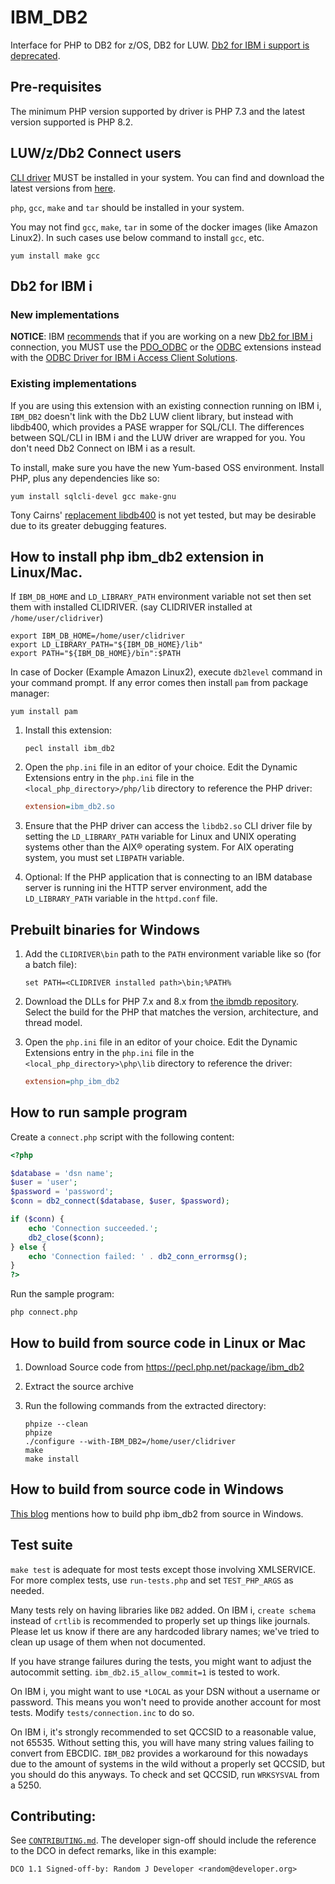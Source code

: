 # IBM_DB2

Interface for PHP to DB2 for z/OS, DB2 for LUW. [Db2 for IBM i support is deprecated](#new-implementations).

## Pre-requisites

The minimum PHP version supported by driver is PHP 7.3 and the latest version supported is PHP 8.2.

## LUW/z/Db2 Connect users

[CLI driver](https://www.ibm.com/support/pages/db2-odbc-cli-driver-download-and-installation-information) MUST be installed
in your system. You can find and download the latest versions from [here](https://public.dhe.ibm.com/ibmdl/export/pub/software/data/db2/drivers/odbc_cli/).

`php`, `gcc`, `make` and `tar` should be installed in your system.

You may not find `gcc`, `make`, `tar` in some of the docker images (like Amazon Linux2).
In such cases use below command to install `gcc`, etc.

```shell
yum install make gcc
```

## Db2 for IBM i

### New implementations

**NOTICE**: IBM [recommends](https://www.ibm.com/support/pages/node/883624) that if you are working on a new [Db2 for IBM i](https://www.ibm.com/support/pages/db2-ibm-i)
connection, you MUST use the [PDO_ODBC](https://www.php.net/manual/en/ref.pdo-odbc.php) or the [ODBC](https://www.php.net/manual/en/book.uodbc.php)
extensions instead with the [ODBC Driver for IBM i Access Client Solutions](https://www.ibm.com/support/pages/odbc-driver-ibm-i-access-client-solutions).

### Existing implementations

If you are using this extension with an existing connection running on IBM i, `IBM_DB2` doesn't link with the Db2 LUW client
library, but instead with libdb400, which provides a PASE wrapper for SQL/CLI. The differences between SQL/CLI in IBM i and
the LUW driver are wrapped for you. You don't need Db2 Connect on IBM i as a result.

To install, make sure you have the new Yum-based OSS environment. Install PHP,
plus any dependencies like so:

```shell
yum install sqlcli-devel gcc make-gnu
```

Tony Cairns' [replacement libdb400](https://bitbucket.org/litmis/db2sock/src/master/db2/)
is not yet tested, but may be desirable due to its greater debugging features.

## How to install php ibm_db2 extension in Linux/Mac.

If `IBM_DB_HOME` and `LD_LIBRARY_PATH` environment variable not set then set them with installed CLIDRIVER.
(say CLIDRIVER installed at `/home/user/clidriver`)

```shell
export IBM_DB_HOME=/home/user/clidriver 
export LD_LIBRARY_PATH="${IBM_DB_HOME}/lib"
export PATH="${IBM_DB_HOME}/bin":$PATH
```

In case of Docker (Example Amazon Linux2), execute `db2level` command in your command prompt. If any error comes then install
`pam` from package manager:

```shell
yum install pam
```

1. Install this extension:

   ```shell
   pecl install ibm_db2
   ```
        
2. Open the `php.ini` file in an editor of your choice. Edit the Dynamic Extensions entry in the
   `php.ini` file in the `<local_php_directory>/php/lib` directory to reference the PHP driver:

   ```ini
   extension=ibm_db2.so
   ```
       
3. Ensure that the PHP driver can access the `libdb2.so` CLI driver file by
   setting the `LD_LIBRARY_PATH` variable for Linux and UNIX operating systems
   other than the AIX® operating system. For AIX operating system, you must set `LIBPATH` variable. 

4. Optional: If the PHP application that is connecting to an IBM database server is running ini
   the HTTP server environment, add the `LD_LIBRARY_PATH` variable in the `httpd.conf` file.

## Prebuilt binaries for Windows

1. Add the `CLIDRIVER\bin` path to the `PATH` environment variable like so (for a batch file):
    ```
    set PATH=<CLIDRIVER installed path>\bin;%PATH%
    ```
2. Download the DLLs for PHP 7.x and 8.x from [the ibmdb repository](https://github.com/ibmdb/php_ibm_db2).
   Select the build for the PHP that matches the version, architecture, and thread model.

3. Open the `php.ini` file in an editor of your choice. Edit the Dynamic Extensions entry in the
   `php.ini` file in the `<local_php_directory>\php\lib` directory to reference the driver:

    ```ini
    extension=php_ibm_db2
    ```

## How to run sample program

Create a `connect.php` script with the following content:

```php
<?php

$database = 'dsn name';
$user = 'user';
$password = 'password';
$conn = db2_connect($database, $user, $password);

if ($conn) {
    echo 'Connection succeeded.';
    db2_close($conn);
} else {
    echo 'Connection failed: ' . db2_conn_errormsg();
}
?>
```

Run the sample program:

```shell
php connect.php
```

## How to build from source code in Linux or Mac

1. Download Source code from https://pecl.php.net/package/ibm_db2
2. Extract the source archive
3. Run the following commands from the extracted directory:

    ```shell
    phpize --clean
    phpize
    ./configure --with-IBM_DB2=/home/user/clidriver
    make
    make install
    ```
## How to build from source code in Windows

[This blog](https://www.ibm.com/developerworks/community/blogs/96960515-2ea1-4391-8170-b0515d08e4da/entry/Install_PHP_ibm_db2_Driver?lang=en)
mentions how to build php ibm_db2 from source in Windows.

## Test suite

`make test` is adequate for most tests except those involving XMLSERVICE.
For more complex tests, use `run-tests.php` and set `TEST_PHP_ARGS` as needed.

Many tests rely on having libraries like `DB2` added. On IBM i, `create schema`
instead of `crtlib` is recommended to properly set up things like journals.
Please let us know if there are any hardcoded library names; we've tried to
clean up usage of them when not documented.

If you have strange failures during the tests, you might want to adjust the
autocommit setting. `ibm_db2.i5_allow_commit=1` is tested to work.

On IBM i, you might want to use `*LOCAL` as your DSN without a username or
password. This means you won't need to provide another account for most tests.
Modify `tests/connection.inc` to do so.

On IBM i, it's strongly recommended to set QCCSID to a reasonable value, not
65535. Without setting this, you will have many string values failing to
convert from EBCDIC. `IBM_DB2` provides a workaround for this nowadays due to
the amount of systems in the wild without a properly set QCCSID, but you
should do this anyways. To check and set QCCSID, run `WRKSYSVAL` from a 5250.

## Contributing:

See [`CONTRIBUTING.md`](CONTRIBUTING.md).
The developer sign-off should include the reference to the DCO in defect remarks, like in this example:

```
DCO 1.1 Signed-off-by: Random J Developer <random@developer.org>
```
